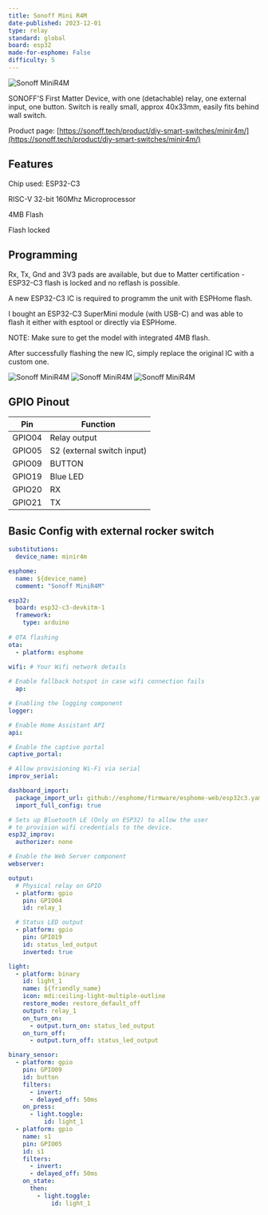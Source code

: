 ```yaml
---
title: Sonoff Mini R4M
date-published: 2023-12-01
type: relay
standard: global
board: esp32
made-for-esphome: False
difficulty: 5
---
```


![Sonoff MiniR4M](sonoff-mini-r4m.jpg "Product Image")

SONOFF'S First Matter Device, with one (detachable) relay, one external input, one button. Switch is really small, approx 40x33mm, easily fits behind wall switch.

Product page: [https://sonoff.tech/product/diy-smart-switches/minir4m/](https://sonoff.tech/product/diy-smart-switches/minir4m/)

## Features

Chip used: ESP32-C3

RISC-V 32-bit 160Mhz Microprocessor

4MB Flash

Flash locked

## Programming

Rx, Tx, Gnd and 3V3 pads are available, but due to Matter certification - ESP32-C3 flash is locked and no reflash is possible.

A new ESP32-C3 IC is required to programm the unit with ESPHome flash.

I bought an ESP32-C3 SuperMini module (with USB-C) and was able to flash it either with esptool or directly via ESPHome.

NOTE: Make sure to get the model with integrated 4MB flash.

After successfully flashing the new IC, simply replace the original IC with a custom one.

![Sonoff MiniR4M](view_top.jpg "Top View")
![Sonoff MiniR4M](view_side.jpg "Side View")
![Sonoff MiniR4M](view_ic.jpg "IC View")

## GPIO Pinout

| Pin    | Function                   |
|--------|----------------------------|
| GPIO04 | Relay output               |
| GPIO05 | S2 (external switch input) |
| GPIO09 | BUTTON                     |
| GPIO19 | Blue LED                   |
| GPIO20 | RX                         |
| GPIO21 | TX                         |

## Basic Config with external rocker switch

```yaml
substitutions:
  device_name: minir4m

esphome:
  name: ${device_name}
  comment: "Sonoff MiniR4M"

esp32:
  board: esp32-c3-devkitm-1
  framework:
    type: arduino
    
# OTA flashing
ota:
  - platform: esphome

wifi: # Your Wifi network details
  
# Enable fallback hotspot in case wifi connection fails  
  ap:

# Enabling the logging component
logger:

# Enable Home Assistant API
api:

# Enable the captive portal
captive_portal:

# Allow provisioning Wi-Fi via serial
improv_serial:

dashboard_import:
  package_import_url: github://esphome/firmware/esphome-web/esp32c3.yaml@v2
  import_full_config: true

# Sets up Bluetooth LE (Only on ESP32) to allow the user
# to provision wifi credentials to the device.
esp32_improv:
  authorizer: none

# Enable the Web Server component 
webserver:

output:
  # Physical relay on GPIO
  - platform: gpio
    pin: GPIO04
    id: relay_1

  # Status LED output
  - platform: gpio
    pin: GPIO19
    id: status_led_output
    inverted: true

light:
  - platform: binary
    id: light_1
    name: ${friendly_name}
    icon: mdi:ceiling-light-multiple-outline
    restore_mode: restore_default_off
    output: relay_1
    on_turn_on:
      - output.turn_on: status_led_output
    on_turn_off:
      - output.turn_off: status_led_output

binary_sensor:
  - platform: gpio
    pin: GPIO09
    id: button
    filters:
      - invert:
      - delayed_off: 50ms
    on_press:
      - light.toggle:
          id: light_1
  - platform: gpio
    name: s1
    pin: GPIO05
    id: s1
    filters:
      - invert:
      - delayed_off: 50ms
    on_state:
      then:
        - light.toggle:
            id: light_1
```

